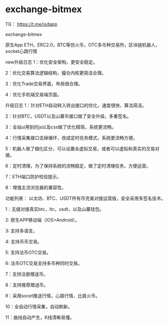 # exchange-bitmex

TG： https://t.me/isdapp

exchange-bitmex

原生App ETH，ERC2.0，BTC等仿火币，OTC多币种交易所，区块链机器人，socket心跳行情

new升级日志
1：优化安全架构，更安全稳定。

2：优化交易算法逻辑结构，撮合内核更简洁合理。

3：优化Trade交易界面，布局很合理。

4：优化手机端交易端页面。


 升级日志
1：针对ETH自动转入转出接口的优化，速度很快，算法简洁。

2：针对BTC，USDT以及山寨币接口做了安全升级，多重签名。

3：全站ui用到的js以及css做了优化精简，系统更流畅。

4：行情采集接口去掉循环，改成定时任务模式，系统更流畅方便。

5：机器人做了细化区分，可以设置全虚拟交易，或者可以虚拟和真实的交易对接。

6：定时清理，为了保持系统的流畅稳定，做了定时清理任务，方便运营。

7：ETH端口防护校验提示。

8：增强主流浏览器的兼容性。



功能列表：
以太坊、BTC、USDT所有币完美对接运营版，安全采用多签名技术。

1：无缝对接真实btc，ltc，usdt，以及山寨钱包。

2: 原生APP移动端（IOS+Android）。

3: 支持多语言。

4: 支持币币交易。

5: 支持法币OTC交易。

6: 法币OTC交易支持多币种同时交易。

7：支持注册赠送币。

8：支持推荐赠送币。

9：采用socet推送行情，心跳行情，比肩火币。

10：全自动行情采集，自动刷新。

11：曲线自动产生，K线清晰易懂。
